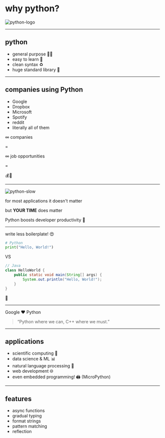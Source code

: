 # why python?

![python-logo](../material/Tutorials/imgs/python-logo.png) <!-- .element: width="30%" -->

---

## python

* general purpose 👨‍💻
* easy to learn 🤯
* clean syntax ♻️
* huge standard library 🧰

---

## companies using Python

* Google
* Dropbox
* Microsoft
* Spotify
* reddit
* literally all of them

<!--vert-->

∞ companies

=

∞ job opportunities

=

💰🤑

---

![python-slow](../material/Tutorials/imgs/python-slow.jpg)

<!--vert-->

for most applications it doesn't matter

but **YOUR TIME** does matter

<!--vert-->

Python boosts developer productivity 🚀

---

write less boilerplate! 😍

```python
# Python
print("Hello, World!")
```

<!--vert-->

VS

```java
// Java
class HelloWorld {
    public static void main(String[] args) {
        System.out.println("Hello, World!"); 
    }
}
```

🤮

<!--

Java programming = wage slavery

-->

---

Google ❤️ Python

> “Python where we can, C++ where we must.”

---

## applications

* scientific computing 🧬
* data science & ML 📊
* natural language processing 💬
* web development 🌐
* even embedded programming! 🖨️ (MicroPython)

---

## features

* async functions
* gradual typing
* format strings
* pattern matching
* reflection

